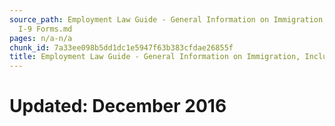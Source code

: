 ```yaml
---
source_path: Employment Law Guide - General Information on Immigration, Including
  I-9 Forms.md
pages: n/a-n/a
chunk_id: 7a33ee098b5dd1dc1e5947f63b383cfdae26855f
title: Employment Law Guide - General Information on Immigration, Including I-9 Forms
---
```

# Updated: December 2016
